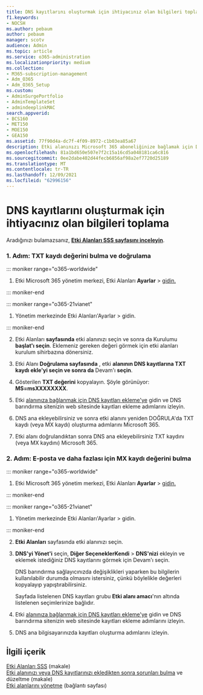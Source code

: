 ```yaml
---
title: DNS kayıtlarını oluşturmak için ihtiyacınız olan bilgileri toplama
f1.keywords:
- NOCSH
ms.author: pebaum
author: pebaum
manager: scotv
audience: Admin
ms.topic: article
ms.service: o365-administration
ms.localizationpriority: medium
ms.collection:
- M365-subscription-management
- Adm_O365
- Adm_O365_Setup
ms.custom:
- AdminSurgePortfolio
- AdminTemplateSet
- admindeeplinkMAC
search.appverid:
- BCS160
- MET150
- MOE150
- GEA150
ms.assetid: 77f90d4a-dc7f-4f09-8972-c1b03ea85a67
description: Etki alanınızı Microsoft 365 aboneliğinize bağlamak için DNS kayıtları oluşturmak için ihtiyacınız olan değerleri/Microsoft 365 toplayın.
ms.openlocfilehash: 81a1bd650e507e7f2c15a16cd5a048181ca6c816
ms.sourcegitcommit: 0ee2dabe402d44fecb6856af98a2ef7720d25189
ms.translationtype: MT
ms.contentlocale: tr-TR
ms.lasthandoff: 12/09/2021
ms.locfileid: "62996156"
---
```

# <a name="gather-the-information-you-need-to-create-dns-records"></a>DNS kayıtlarını oluşturmak için ihtiyacınız olan bilgileri toplama

 Aradığınızı bulamazsanız, **[Etki Alanları SSS sayfasını inceleyin](../setup/domains-faq.yml)**. 
  
### <a name="step-1-find-the-txt-record-value-and-verify"></a>1. Adım: TXT kaydı değerini bulma ve doğrulama

::: moniker range="o365-worldwide"

1. Etki Microsoft 365 yönetim merkezi, Etki Alanları **Ayarlar** \> <a href="https://go.microsoft.com/fwlink/p/?linkid=834818" target="_blank">gidin.</a>

::: moniker-end

::: moniker range="o365-21vianet"

1. Yönetim merkezinde Etki Alanları'Ayarlar  > gidin.<a href="https://go.microsoft.com/fwlink/p/?linkid=2007048" target="_blank"></a>

::: moniker-end
    
2. Etki Alanları **sayfasında** etki alanınızı seçin ve sonra da Kurulumu **başlat'ı seçin**. Eklemeniz gereken değeri görmek için etki alanları kurulum sihirbazına dönersiniz.
    
3. Etki Alanı **Doğrulama sayfasında** , etki **alanının DNS kayıtlarına TXT kaydı ekle'yi seçin ve sonra da** Devam'ı **seçin**.
    
4. Gösterilen **TXT değerini** kopyalayın. Şöyle görünüyor: **MS=msXXXXXXXX**. 
    
5. Etki [alanınıza bağlanmak için DNS kayıtları ekleme'ye](create-dns-records-at-any-dns-hosting-provider.md) gidin ve DNS barındırma sitenizin web sitesinde kayıtları ekleme adımlarını izleyin.
    
6. DNS ana ekleyebilirsiniz ve sonra etki alanını yeniden DOĞRULA'da TXT kaydı (veya MX kaydı) oluşturma adımlarını Microsoft 365.

7. Etki alanı doğrulandıktan sonra DNS ana ekleyebilirsiniz TXT kaydını (veya MX kaydını) Microsoft 365.
    
### <a name="step-2-find-the-mx-record-value-for-email-and-more"></a>2. Adım: E-posta ve daha fazlası için MX kaydı değerini bulma

::: moniker range="o365-worldwide"

1. Etki Microsoft 365 yönetim merkezi, Etki Alanları **Ayarlar** \> <a href="https://go.microsoft.com/fwlink/p/?linkid=834818" target="_blank">gidin.</a>

::: moniker-end

::: moniker range="o365-21vianet"

1. Yönetim merkezinde Etki Alanları'Ayarlar  > gidin.<a href="https://go.microsoft.com/fwlink/p/?linkid=2007048" target="_blank"></a>

::: moniker-end
    
2. **Etki Alanları** sayfasında etki alanınızı seçin.
    
3.  **DNS'yi Yönet'i** seçin, **Diğer SeçeneklerKendi** >  **DNS'nizi** ekleyin ve eklemek istediğiniz DNS kayıtlarını görmek için Devam'ı seçin.
    
    DNS barındırma sağlayıcınızda değişiklikleri yaparken bu bilgilerin kullanılabilir durumda olmasını istersiniz, çünkü böylelikle değerleri kopyalayıp yapıştırabilirsiniz.
    
    Sayfada listelenen DNS kayıtları grubu **Etki alanı amacı**'nın altında listelenen seçimlerinize bağlıdır.
    
4. Etki [alanınıza bağlanmak için DNS kayıtları ekleme'ye](create-dns-records-at-any-dns-hosting-provider.md) gidin ve DNS barındırma sitenizin web sitesinde kayıtları ekleme adımlarını izleyin.

5. DNS ana bilgisayarınızda kayıtları oluşturma adımlarını izleyin.

## <a name="related-content"></a>İlgili içerik

[Etki Alanları SSS](../setup/domains-faq.yml) (makale)\
[Etki alanınızı veya DNS kayıtlarınızı ekledikten sonra sorunları bulma](find-and-fix-issues.md) ve düzeltme (makale)\
[Etki alanlarını yönetme](/admin) (bağlantı sayfası)